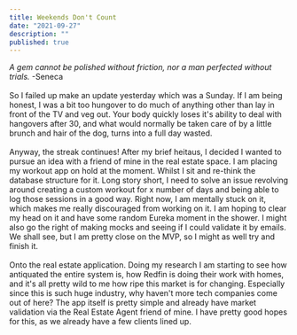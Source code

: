 ```yaml
---
title: Weekends Don't Count
date: "2021-09-27"
description: ""
published: true
---
```


_A gem cannot be polished without friction, nor a man perfected without trials._ -Seneca
\
\
So I failed up make an update yesterday which was a Sunday. If I am being honest, I was a bit too hungover to do much of anything other than lay in front of the TV and veg out. Your body quickly loses it's ability to deal with hangovers after 30, and what would normally be taken care of by a little brunch and hair of the dog, turns into a full day wasted.
\
\
Anyway, the streak continues! After my brief heitaus, I decided I wanted to pursue an idea with a friend of mine in the real estate space. I am placing my workout app on hold at the moment. Whilst I sit and re-think the database structure for it. Long story short, I need to solve an issue revolving around creating a custom workout for x number of days and being able to log those sessions in a good way. Right now, I am mentally stuck on it, which makes me really discouraged from working on it. I am hoping to clear my head on it and have some random Eureka moment in the shower. I might also go the right of making mocks and seeing if I could validate it by emails. We shall see, but I am pretty close on the MVP, so I might as well try and finish it.
\
\
Onto the real estate application. Doing my research I am starting to see how antiquated the entire system is, how Redfin is doing their work with homes, and it's all pretty wild to me how ripe this market is for changing. Especially since this is such huge industry, why haven't more tech companies come out of here? The app itself is pretty simple and already have market validation via the Real Estate Agent friend of mine. I have pretty good hopes for this, as we already have a few clients lined up.
